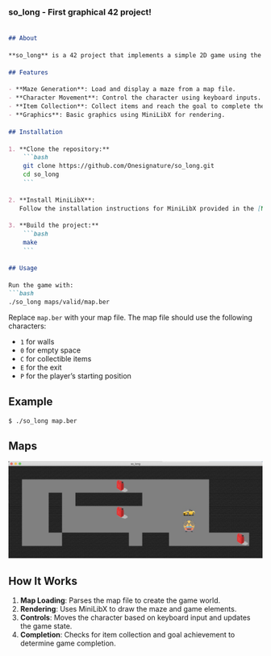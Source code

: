 ### so_long - First graphical 42 project!
```md

## About

**so_long** is a 42 project that implements a simple 2D game using the `mlx` (MiniLibX) library. The game involves navigating a character through a maze to collect items and reach a goal while avoiding obstacles.

## Features

- **Maze Generation**: Load and display a maze from a map file.
- **Character Movement**: Control the character using keyboard inputs.
- **Item Collection**: Collect items and reach the goal to complete the level.
- **Graphics**: Basic graphics using MiniLibX for rendering.

## Installation

1. **Clone the repository:**
    ```bash
    git clone https://github.com/Onesignature/so_long.git
    cd so_long
    ```

2. **Install MiniLibX**:
   Follow the installation instructions for MiniLibX provided in the [MiniLibX documentation](https://harm-smits.github.io/42docs/libs/minilibx/).

3. **Build the project:**
    ```bash
    make
    ```

## Usage

Run the game with:
```bash
./so_long maps/valid/map.ber
```

Replace `map.ber` with your map file. The map file should use the following characters:
- `1` for walls
- `0` for empty space
- `C` for collectible items
- `E` for the exit
- `P` for the player’s starting position

## Example

```bash
$ ./so_long map.ber
```
## Maps
![screenshot](screenshot.png)

## How It Works

1. **Map Loading**: Parses the map file to create the game world.
2. **Rendering**: Uses MiniLibX to draw the maze and game elements.
3. **Controls**: Moves the character based on keyboard input and updates the game state.
4. **Completion**: Checks for item collection and goal achievement to determine game completion.
```
